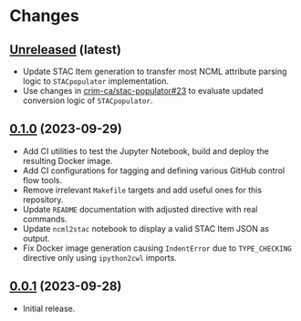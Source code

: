 Changes
=========

[Unreleased](https://github.com/crim-ca/ncml2stac/tree/master) (latest)
------------------------------------------------------------------------------------------------------------------

- Update STAC Item generation to transfer most NCML attribute parsing logic to `STACpopulator` implementation.
- Use changes in [crim-ca/stac-populator#23](https://github.com/crim-ca/stac-populator/pull/23) to evaluate updated
  conversion logic of `STACpopulator`.

[0.1.0](https://github.com/crim-ca/ncml2stac/tree/0.1.0) (2023-09-29)
------------------------------------------------------------------------------------------------------------------

- Add CI utilities to test the Jupyter Notebook, build and deploy the resulting Docker image.
- Add CI configurations for tagging and defining various GitHub control flow tools.
- Remove irrelevant `Makefile` targets and add useful ones for this repository.
- Update `README` documentation with adjusted directive with real commands.
- Update `ncml2stac` notebook to display a valid STAC Item JSON as output.
- Fix Docker image generation causing `IndentError` due to `TYPE_CHECKING` directive only using `ipython2cwl` imports.

[0.0.1](https://github.com/crim-ca/ncml2stac/tree/0.0.1) (2023-09-28)
------------------------------------------------------------------------------------------------------------------

- Initial release.
